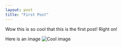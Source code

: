```yaml
---
layout: post
title: "First Post"
---
```


Wow this is so cool that this is the first post! Right on!

Here is an image ![Cool image](http://www.brettellis.net/wp-content/uploads/2015/09/cool-cat.jpg)
